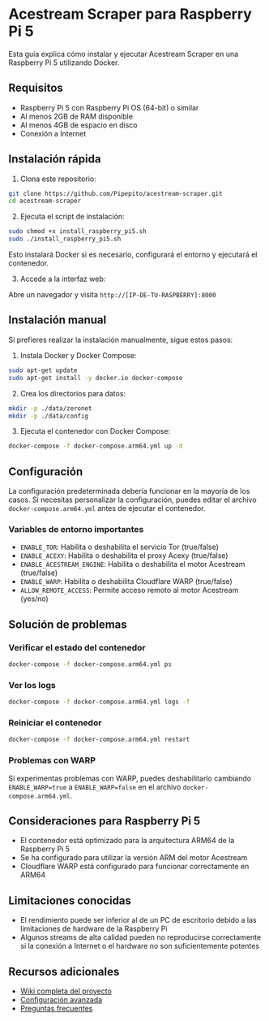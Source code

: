 # Acestream Scraper para Raspberry Pi 5

Esta guía explica cómo instalar y ejecutar Acestream Scraper en una Raspberry Pi 5 utilizando Docker.

## Requisitos

- Raspberry Pi 5 con Raspberry Pi OS (64-bit) o similar
- Al menos 2GB de RAM disponible
- Al menos 4GB de espacio en disco
- Conexión a Internet

## Instalación rápida

1. Clona este repositorio:

```bash
git clone https://github.com/Pipepito/acestream-scraper.git
cd acestream-scraper
```

2. Ejecuta el script de instalación:

```bash
sudo chmod +x install_raspberry_pi5.sh
sudo ./install_raspberry_pi5.sh
```

Esto instalará Docker si es necesario, configurará el entorno y ejecutará el contenedor.

3. Accede a la interfaz web:

Abre un navegador y visita `http://[IP-DE-TU-RASPBERRY]:8000`

## Instalación manual

Si prefieres realizar la instalación manualmente, sigue estos pasos:

1. Instala Docker y Docker Compose:

```bash
sudo apt-get update
sudo apt-get install -y docker.io docker-compose
```

2. Crea los directorios para datos:

```bash
mkdir -p ./data/zeronet
mkdir -p ./data/config
```

3. Ejecuta el contenedor con Docker Compose:

```bash
docker-compose -f docker-compose.arm64.yml up -d
```

## Configuración

La configuración predeterminada debería funcionar en la mayoría de los casos. Si necesitas personalizar la configuración, puedes editar el archivo `docker-compose.arm64.yml` antes de ejecutar el contenedor.

### Variables de entorno importantes

- `ENABLE_TOR`: Habilita o deshabilita el servicio Tor (true/false)
- `ENABLE_ACEXY`: Habilita o deshabilita el proxy Acexy (true/false)
- `ENABLE_ACESTREAM_ENGINE`: Habilita o deshabilita el motor Acestream (true/false)
- `ENABLE_WARP`: Habilita o deshabilita Cloudflare WARP (true/false)
- `ALLOW_REMOTE_ACCESS`: Permite acceso remoto al motor Acestream (yes/no)

## Solución de problemas

### Verificar el estado del contenedor

```bash
docker-compose -f docker-compose.arm64.yml ps
```

### Ver los logs

```bash
docker-compose -f docker-compose.arm64.yml logs -f
```

### Reiniciar el contenedor

```bash
docker-compose -f docker-compose.arm64.yml restart
```

### Problemas con WARP

Si experimentas problemas con WARP, puedes deshabilitarlo cambiando `ENABLE_WARP=true` a `ENABLE_WARP=false` en el archivo `docker-compose.arm64.yml`.

## Consideraciones para Raspberry Pi 5

- El contenedor está optimizado para la arquitectura ARM64 de la Raspberry Pi 5
- Se ha configurado para utilizar la versión ARM del motor Acestream
- Cloudflare WARP está configurado para funcionar correctamente en ARM64

## Limitaciones conocidas

- El rendimiento puede ser inferior al de un PC de escritorio debido a las limitaciones de hardware de la Raspberry Pi
- Algunos streams de alta calidad pueden no reproducirse correctamente si la conexión a Internet o el hardware no son suficientemente potentes

## Recursos adicionales

- [Wiki completa del proyecto](https://github.com/Pipepito/acestream-scraper/wiki)
- [Configuración avanzada](https://github.com/Pipepito/acestream-scraper/wiki/Configuration)
- [Preguntas frecuentes](https://github.com/Pipepito/acestream-scraper/wiki/FAQ)